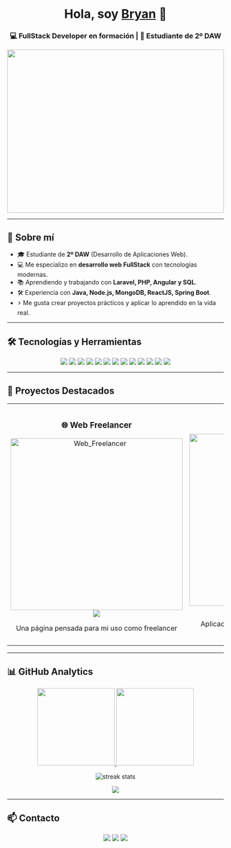 <div align="center">
  <h1>Hola, soy <a href="https://www.linkedin.com/in/bryanzavaladev/">Bryan</a> 👋</h1>
  <h3>💻 FullStack Developer en formación | 🚀 Estudiante de 2º DAW</h3>
</div>

<div align="center">
  <img src="https://imgur.com/cAupVBf.png" style="width:100%; height:380px;">
</div>

---

## 🚀 Sobre mí

- 🎓 Estudiante de **2º DAW** (Desarrollo de Aplicaciones Web).  
- 💻 Me especializo en **desarrollo web FullStack** con tecnologías modernas.  
- 📚 Aprendiendo y trabajando con **Laravel, PHP, Angular y SQL**.  
- 🛠️ Experiencia con **Java, Node.js, MongoDB, ReactJS, Spring Boot**.  
- ⚡ Me gusta crear proyectos prácticos y aplicar lo aprendido en la vida real.  

---

## 🛠️ Tecnologías y Herramientas

<p align="center">
  <!-- Lenguajes -->
  <img src="https://img.shields.io/badge/PHP-777BB4?style=for-the-badge&logo=php&logoColor=white"/>
  <img src="https://img.shields.io/badge/Laravel-FF2D20?style=for-the-badge&logo=laravel&logoColor=white"/>
  <img src="https://img.shields.io/badge/Java-ED8B00?style=for-the-badge&logo=java&logoColor=white"/>
  <img src="https://img.shields.io/badge/JavaScript-F7DF1E?style=for-the-badge&logo=javascript&logoColor=black"/>
  <img src="https://img.shields.io/badge/Angular-DD0031?style=for-the-badge&logo=angular&logoColor=white"/>
  <img src="https://img.shields.io/badge/React-20232A?style=for-the-badge&logo=react&logoColor=61DAFB"/>
  
  <!-- Bases de datos -->
  <img src="https://img.shields.io/badge/SQL-336791?style=for-the-badge&logo=postgresql&logoColor=white"/>
  <img src="https://img.shields.io/badge/MySQL-005C84?style=for-the-badge&logo=mysql&logoColor=white"/>
  <img src="https://img.shields.io/badge/MongoDB-47A248?style=for-the-badge&logo=mongodb&logoColor=white"/>

  <!-- Entornos -->
  <img src="https://img.shields.io/badge/WAMP-F37626?style=for-the-badge&logo=apache&logoColor=white"/>
  <img src="https://img.shields.io/badge/XAMPP-FB7A24?style=for-the-badge&logo=apache&logoColor=white"/>
  
  <!-- IDEs -->
  <img src="https://img.shields.io/badge/VS_Code-0078d7?style=for-the-badge&logo=visual-studio-code&logoColor=white"/>
  <img src="https://img.shields.io/badge/NetBeans-1B6AC6?style=for-the-badge&logo=apachenetbeanside&logoColor=white"/>
</p>

---

## 📂 Proyectos Destacados

<table>
<tr>
<td width="50%">
<h3 align="center">🌐 Web Freelancer</h3>
<div align="center">
<a href="https://freelancer-codigocondavid.netlify.app/" target="_blank">
<img src="https://res.cloudinary.com/ds8asomir/image/upload/v1740436027/WEB_FREE_warnet.png" width="400" alt="Web_Freelancer">
</a>
<br>
<a href="https://github.com/BryanDZV/Web_Freelancer" target="_blank">
<img src="https://img.shields.io/badge/Ver%20Código-000?style=for-the-badge&logo=github&logoColor=white">
</a>
<p>Una página pensada para mi uso como freelancer</p>
</div>
</td>

<td width="50%">
<h3 align="center">🐾 Protectora</h3>
<div align="center">
<a href="https://protectora-orcin.vercel.app/portada" target="_blank">
<img src="https://res.cloudinary.com/ds8asomir/image/upload/v1740436025/PROTECTORA_vcjumx.png" width="400" alt="Protectora">
</a>
<br>
<a href="https://github.com/BryanDZV/Protectora" target="_blank">
<img src="https://img.shields.io/badge/Ver%20Código-000?style=for-the-badge&logo=github&logoColor=white">
</a>
<p>Aplicación web para ayudar en la adopción de animales</p>
</div>
</td>
</tr>
</table>

---

## 📊 GitHub Analytics

<p align="center">
<a href="https://github.com/BryanDZV">
  <img height="180em" src="https://github-readme-stats-eight-theta.vercel.app/api?username=BryanDZV&show_icons=true&theme=algolia&include_all_commits=true&count_private=true"/>
  <img height="180em" src="https://github-readme-stats-eight-theta.vercel.app/api/top-langs/?username=BryanDZV&layout=compact&langs_count=12&theme=algolia"/>
</a>
</p>

<p align="center">
  <img src="https://github-readme-streak-stats.herokuapp.com/?user=BryanDZV&theme=algolia" alt="streak stats"/>
</p>

<p align="center">
  <img src="https://github-readme-activity-graph.vercel.app/graph?username=BryanDZV&theme=react-dark"/>
</p>

---

## 📫 Contacto
<p align="center">
  <a href="https://www.linkedin.com/in/bryanzavaladev/"><img src="https://img.shields.io/badge/LinkedIn-0e76a8?style=for-the-badge&logo=linkedin&logoColor=white"/></a>
  <a href="mailto:bryan.dweb@gmail.com"><img src="https://img.shields.io/badge/Email-D14836?style=for-the-badge&logo=gmail&logoColor=white"/></a>
  <a href="https://github.com/BryanDZV"><img src="https://img.shields.io/badge/GitHub-000?style=for-the-badge&logo=github&logoColor=white"/></a>
</p>



